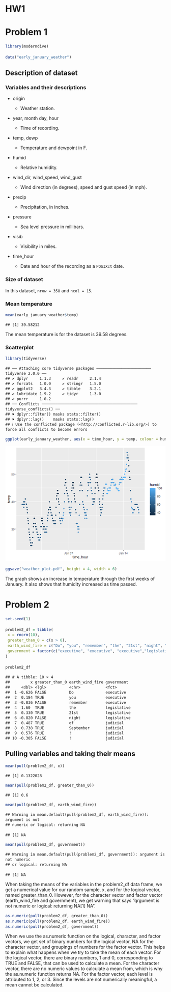 HW1
================

# Problem 1

``` r
library(moderndive)

data("early_january_weather")
```

## Description of dataset

### Variables and their descriptions

- origin

  - Weather station.

- year, month day, hour

  - Time of recording.

- temp, dewp

  - Temperature and dewpoint in F.

- humid

  - Relative humidity.

- wind_dir, wind_speed, wind_gust

  - Wind direction (in degrees), speed and gust speed (in mph).

- precip

  - Precipitation, in inches.

- pressure

  - Sea level pressure in millibars.

- visib

  - Visibility in miles.

- time_hour

  - Date and hour of the recording as a `POSIXct` date.

### Size of dataset

In this dataset, `nrow = 358` and `ncol = 15`.

### Mean temperature

``` r
mean(early_january_weather$temp)
```

    ## [1] 39.58212

The mean temperature is for the dataset is 39.58 degrees.

### Scatterplot

``` r
library(tidyverse)
```

    ## ── Attaching core tidyverse packages ──────────────────────── tidyverse 2.0.0 ──
    ## ✔ dplyr     1.1.3     ✔ readr     2.1.4
    ## ✔ forcats   1.0.0     ✔ stringr   1.5.0
    ## ✔ ggplot2   3.4.3     ✔ tibble    3.2.1
    ## ✔ lubridate 1.9.2     ✔ tidyr     1.3.0
    ## ✔ purrr     1.0.2     
    ## ── Conflicts ────────────────────────────────────────── tidyverse_conflicts() ──
    ## ✖ dplyr::filter() masks stats::filter()
    ## ✖ dplyr::lag()    masks stats::lag()
    ## ℹ Use the conflicted package (<http://conflicted.r-lib.org/>) to force all conflicts to become errors

``` r
ggplot(early_january_weather, aes(x = time_hour, y = temp, colour = humid)) + geom_point()
```

![](p8105_hw1_cd3347_files/figure-gfm/unnamed-chunk-3-1.png)<!-- -->

``` r
ggsave("weather_plot.pdf", height = 4, width = 6)
```

The graph shows an increase in temperature through the first weeks of
January. It also shows that humidity increased as time passed.

# Problem 2

``` r
set.seed(1)

problem2_df = tibble(
 x = rnorm(10),
 greater_than_0 = c(x > 0),
 earth_wind_fire = c("Do", "you", "remember", "the", "21st", "night", "of", "September", "!", "!"),
 government = factor(c("executive", "executive", "executive","legislative", "legislative", "legislative", "judicial", "judicial", "judicial", "judicial"))
)

problem2_df 
```

    ## # A tibble: 10 × 4
    ##         x greater_than_0 earth_wind_fire government 
    ##     <dbl> <lgl>          <chr>           <fct>      
    ##  1 -0.626 FALSE          Do              executive  
    ##  2  0.184 TRUE           you             executive  
    ##  3 -0.836 FALSE          remember        executive  
    ##  4  1.60  TRUE           the             legislative
    ##  5  0.330 TRUE           21st            legislative
    ##  6 -0.820 FALSE          night           legislative
    ##  7  0.487 TRUE           of              judicial   
    ##  8  0.738 TRUE           September       judicial   
    ##  9  0.576 TRUE           !               judicial   
    ## 10 -0.305 FALSE          !               judicial

## Pulling variables and taking their means

``` r
mean(pull(problem2_df, x))
```

    ## [1] 0.1322028

``` r
mean(pull(problem2_df, greater_than_0))
```

    ## [1] 0.6

``` r
mean(pull(problem2_df, earth_wind_fire))
```

    ## Warning in mean.default(pull(problem2_df, earth_wind_fire)): argument is not
    ## numeric or logical: returning NA

    ## [1] NA

``` r
mean(pull(problem2_df, government))
```

    ## Warning in mean.default(pull(problem2_df, government)): argument is not numeric
    ## or logical: returning NA

    ## [1] NA

When taking the means of the variables in the problem2_df data frame, we
get a numerical value for our random sample, x, and for the logical
vector, named greater_than_0. However, for the character vector and
factor vector (earth_wind_fire and government), we get warning that says
“qrgument is not numeric or logical: returning NA\[1\] NA”.

``` r
as.numeric(pull(problem2_df, greater_than_0))
as.numeric(pull(problem2_df, earth_wind_fire))
as.numeric(pull(problem2_df, government))
```

When we use the as.numeric function on the logical, character, and
factor vectors, we get set of binary numbers for the logical vector, NA
for the character vector, and groupings of numbers for the factor
vector. This helps to explain what happens when we try to take the mean
of each vector. For the logical vector, there are binary numbers, 1 and
0, corresponding to TRUE and FALSE, that can be used to calculate a
mean. For the character vector, there are no numeric values to calculate
a mean from, which is why the as.numeric function returns NA. For the
factor vector, each level is attributed to 1, 2, or 3. Since the levels
are not numerically meaningful, a mean cannot be calculated.
